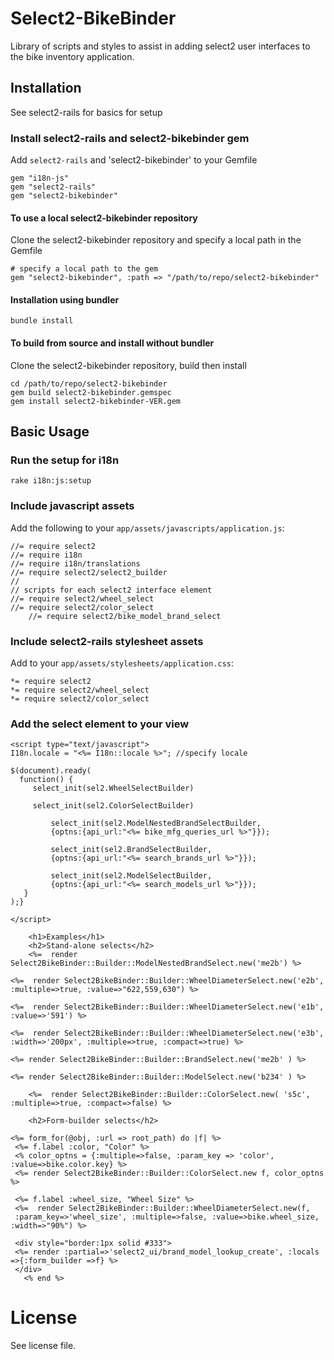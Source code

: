 # Select2-BikeBinder

Library of scripts and styles to assist in adding select2 user interfaces to the bike inventory application.

## Installation

See select2-rails for basics for setup

### Install select2-rails and select2-bikebinder gem

Add `select2-rails` and 'select2-bikebinder' to your Gemfile

	gem "i18n-js"
	gem "select2-rails"
	gem "select2-bikebinder"
   	
#### To use a local select2-bikebinder repository

Clone the select2-bikebinder repository and specify a local path in the Gemfile

	# specify a local path to the gem
	gem "select2-bikebinder", :path => "/path/to/repo/select2-bikebinder"

#### Installation using bundler

	bundle install

#### To build from source and install without bundler

Clone the select2-bikebinder repository, build then install

	cd /path/to/repo/select2-bikebinder
	gem build select2-bikebinder.gemspec
	gem install select2-bikebinder-VER.gem

## Basic Usage 


### Run the setup for i18n

	rake i18n:js:setup

### Include javascript assets

Add the following to your `app/assets/javascripts/application.js`:

	//= require select2
	//= require i18n
	//= require i18n/translations
	//= require select2/select2_builder
	//
	// scripts for each select2 interface element
	//= require select2/wheel_select
	//= require select2/color_select
        //= require select2/bike_model_brand_select

### Include select2-rails stylesheet assets

Add to your `app/assets/stylesheets/application.css`:

	*= require select2
	*= require select2/wheel_select
	*= require select2/color_select

### Add the select element to your view

	<script type="text/javascript">
	I18n.locale = "<%= I18n::locale %>"; //specify locale
	     
	$(document).ready(
	  function() { 
	     select_init(sel2.WheelSelectBuilder)

	     select_init(sel2.ColorSelectBuilder)

             select_init(sel2.ModelNestedBrandSelectBuilder, 
             {optns:{api_url:"<%= bike_mfg_queries_url %>"}});

             select_init(sel2.BrandSelectBuilder, 
             {optns:{api_url:"<%= search_brands_url %>"}});

             select_init(sel2.ModelSelectBuilder, 
             {optns:{api_url:"<%= search_models_url %>"}});
	   }
	);}
	
	</script>

        <h1>Examples</h1>
        <h2>Stand-alone selects</h2>
        <%=  render Select2BikeBinder::Builder::ModelNestedBrandSelect.new('me2b') %>
	
	<%=  render Select2BikeBinder::Builder::WheelDiameterSelect.new('e2b', :multiple=>true, :value=>"622,559,630") %>

	<%=  render Select2BikeBinder::Builder::WheelDiameterSelect.new('e1b', :value=>'591') %>

	<%=  render Select2BikeBinder::Builder::WheelDiameterSelect.new('e3b', :width=>'200px', :multiple=>true, :compact=>true) %>

	<%= render Select2BikeBinder::Builder::BrandSelect.new('me2b' ) %>
	
	<%= render Select2BikeBinder::Builder::ModelSelect.new('b234' ) %>

        <%=  render Select2BikeBinder::Builder::ColorSelect.new( 's5c', :multiple=>true, :compact=>false) %>

        <h2>Form-builder selects</h2>

	<%= form_for(@obj, :url => root_path) do |f| %>	
	 <%= f.label :color, "Color" %>
	 <% color_optns = {:multiple=>false, :param_key => 'color', :value=>bike.color.key} %>
	 <%= render Select2BikeBinder::Builder::ColorSelect.new f, color_optns %>

	 <%= f.label :wheel_size, "Wheel Size" %>
	 <%=  render Select2BikeBinder::Builder::WheelDiameterSelect.new(f,
	 :param_key=>'wheel_size', :multiple=>false, :value=>bike.wheel_size, :width=>"90%") %>

	 <div style="border:1px solid #333">
	 <%= render :partial=>'select2_ui/brand_model_lookup_create', :locals =>{:form_builder =>f} %>  
	 </div>
       <% end %>



# License

See license file.


